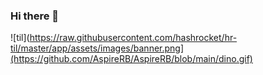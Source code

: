 ### Hi there 👋

![til](https://raw.githubusercontent.com/hashrocket/hr-til/master/app/assets/images/banner.png](https://github.com/AspireRB/AspireRB/blob/main/dino.gif)

<!--
**AspireRB/AspireRB** is a ✨ _special_ ✨ repository because its `README.md` (this file) appears on your GitHub profile.

Here are some ideas to get you started:

- 🔭 I’m currently working on ...
- 🌱 I’m currently learning ...
- 👯 I’m looking to collaborate on ...
- 🤔 I’m looking for help with ...
- 💬 Ask me about ...
- 📫 How to reach me: ...
- 😄 Pronouns: ...
- ⚡ Fun fact: ...
-->
